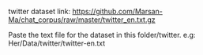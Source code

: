 twitter dataset link:
https://github.com/Marsan-Ma/chat_corpus/raw/master/twitter_en.txt.gz


Paste the text file for the dataset in this folder/twitter.
e.g: Her/Data/twitter/twitter-en.txt